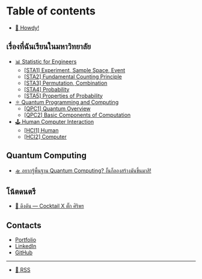 # Table of contents

* [🦄 Howdy!](README.md)

## เรื่องที่ฉันเรียนในมหาวิทยาลัย <a href="#my-subjects" id="my-subjects"></a>

* [📊 Statistic for Engineers](my-subjects/stats/README.md)
  * [\[STA1\] Experiment, Sample Space, Event](my-subjects/stats/sta1-experiment-sample-space-event.md)
  * [\[STA2\] Fundamental Counting Principle](my-subjects/stats/sta2-fundamental-counting-principle.md)
  * [\[STA3\] Permutation, Combination](my-subjects/stats/sta3-permutation-combination.md)
  * [\[STA4\] Probability](my-subjects/stats/sta4-probability.md)
  * [\[STA5\] Properties of Probability](my-subjects/stats/sta5-properties-of-probability.md)
* [⚛ Quantum Programming and Computing](my-subjects/quantum/README.md)
  * [\[QPC1\] Quantum Overview](my-subjects/quantum/qpc1-quantum-overview.md)
  * [\[QPC2\] Basic Components of Computation](my-subjects/quantum/qpc2-basic-components-of-computation.md)
* [🕹 Human Computer Interaction](my-subjects/hci/README.md)
  * [\[HCI1\] Human](my-subjects/hci/hci1-human.md)
  * [\[HCI2\] Computer](my-subjects/hci/hci2-computer.md)

## Quantum Computing <a href="#qcom" id="qcom"></a>

* [🛸 อยากรู้พื้นฐาน Quantum Computing? งั้นก็ลองสร้างมันขึ้นมาสิ!](qcom/qsim.md)

## โน้ตดนตรี <a href="#scores" id="scores"></a>

* [🎹 ดึงดัน — Cocktail X ตั๊ก ศิริพร](scores/duengdan.md)

## Contacts

* [Portfolio](https://rootenginear.github.io)
* [LinkedIn](https://www.linkedin.com/in/suthep-ch/)
* [GitHub](https://github.com/rootEnginear)

***

* [📡 RSS](rss.md)
